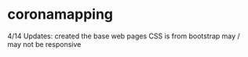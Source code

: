 # coronamapping

4/14 Updates:
created the base web pages
CSS is from bootstrap
may / may not be responsive
